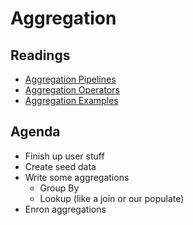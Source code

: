 # Aggregation

## Readings

* [Aggregation Pipelines](https://docs.mongodb.com/manual/aggregation/)
* [Aggregation Operators](https://docs.mongodb.com/manual/reference/operator/aggregation/)
* [Aggregation Examples](https://docs.mongodb.com/manual/reference/method/db.collection.aggregate/#examples)

## Agenda

* Finish up user stuff
* Create seed data
* Write some aggregations
  * Group By
  * Lookup (like a join or our populate)
* Enron aggregations
